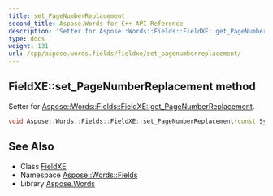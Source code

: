 ```yaml
---
title: set_PageNumberReplacement
second_title: Aspose.Words for C++ API Reference
description: 'Setter for Aspose::Words::Fields::FieldXE::get_PageNumberReplacement.'
type: docs
weight: 131
url: /cpp/aspose.words.fields/fieldxe/set_pagenumberreplacement/
---
```

## FieldXE::set_PageNumberReplacement method


Setter for [Aspose::Words::Fields::FieldXE::get_PageNumberReplacement](../get_pagenumberreplacement/).

```cpp
void Aspose::Words::Fields::FieldXE::set_PageNumberReplacement(const System::String &value)
```

## See Also

* Class [FieldXE](../)
* Namespace [Aspose::Words::Fields](../../)
* Library [Aspose.Words](../../../)
